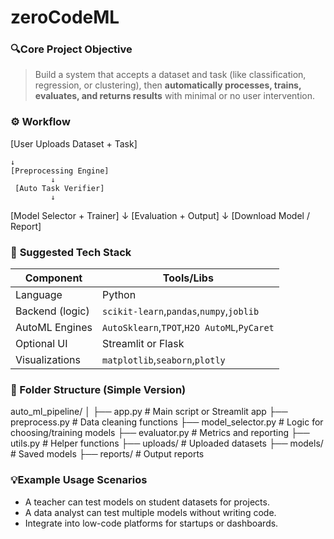 # zeroCodeML


### 🔍**Core Project Objective**

> Build a system that accepts a dataset and task (like classification, regression, or clustering), then **automatically processes, trains, evaluates, and returns results** with minimal or no user intervention.

### ⚙️ **Workflow**

[User Uploads Dataset + Task]

    ↓
    [Preprocessing Engine]
             ↓
     [Auto Task Verifier]
             ↓
 [Model Selector + Trainer]
             ↓
     [Evaluation + Output]
             ↓
   [Download Model / Report]

### 🧰 **Suggested Tech Stack**

| Component       | Tools/Libs                                          |
| --------------- | --------------------------------------------------- |
| Language        | Python                                              |
| Backend (logic) | `scikit-learn`,`pandas`,`numpy`,`joblib`    |
| AutoML Engines  | `AutoSklearn`,`TPOT`,`H2O AutoML`,`PyCaret` |
| Optional UI     | Streamlit or Flask                                  |
| Visualizations  | `matplotlib`,`seaborn`,`plotly`               |

### 📁 Folder Structure (Simple Version)

auto_ml_pipeline/
│
├── app.py                       # Main script or Streamlit app
├── preprocess.py           # Data cleaning functions
├── model_selector.py    # Logic for choosing/training models
├── evaluator.py              # Metrics and reporting
├── utils.py                      # Helper functions
├── uploads/                   # Uploaded datasets
├── models/                    # Saved models
├── reports/                    # Output reports


### 💡**Example Usage Scenarios**

* A teacher can test models on student datasets for projects.
* A data analyst can test multiple models without writing code.
* Integrate into low-code platforms for startups or dashboards.
